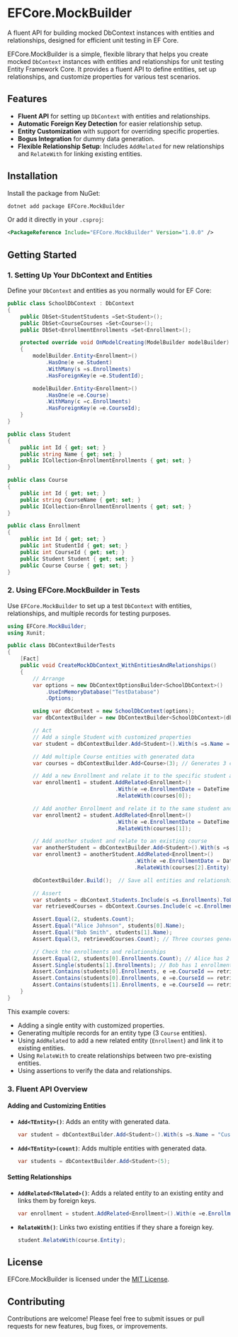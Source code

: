 # EFCore.MockBuilder

A fluent API for building mocked DbContext instances with entities and relationships, designed for efficient unit testing in EF Core.

EFCore.MockBuilder is a simple, flexible library that helps you create mocked `DbContext` instances with entities and relationships for unit testing Entity Framework Core. It provides a fluent API to define entities, set up relationships, and customize properties for various test scenarios.

## Features

- **Fluent API** for setting up `DbContext` with entities and relationships.
- **Automatic Foreign Key Detection** for easier relationship setup.
- **Entity Customization** with support for overriding specific properties.
- **Bogus Integration** for dummy data generation.
- **Flexible Relationship Setup**: Includes `AddRelated` for new relationships and `RelateWith` for linking existing entities.

## Installation

Install the package from NuGet:

```bash
dotnet add package EFCore.MockBuilder
```

Or add it directly in your `.csproj`:

```xml
<PackageReference Include="EFCore.MockBuilder" Version="1.0.0" />
```

## Getting Started

### 1. Setting Up Your DbContext and Entities

Define your `DbContext` and entities as you normally would for EF Core:

```csharp
public class SchoolDbContext : DbContext
{
    public DbSet<StudentStudents =Set<Student>();
    public DbSet<CourseCourses =Set<Course>();
    public DbSet<EnrollmentEnrollments =Set<Enrollment>();

    protected override void OnModelCreating(ModelBuilder modelBuilder)
    {
        modelBuilder.Entity<Enrollment>()
            .HasOne(e =e.Student)
            .WithMany(s =s.Enrollments)
            .HasForeignKey(e =e.StudentId);

        modelBuilder.Entity<Enrollment>()
            .HasOne(e =e.Course)
            .WithMany(c =c.Enrollments)
            .HasForeignKey(e =e.CourseId);
    }
}

public class Student
{
    public int Id { get; set; }
    public string Name { get; set; }
    public ICollection<EnrollmentEnrollments { get; set; }
}

public class Course
{
    public int Id { get; set; }
    public string CourseName { get; set; }
    public ICollection<EnrollmentEnrollments { get; set; }
}

public class Enrollment
{
    public int Id { get; set; }
    public int StudentId { get; set; }
    public int CourseId { get; set; }
    public Student Student { get; set; }
    public Course Course { get; set; }
}
```

### 2. Using EFCore.MockBuilder in Tests

Use `EFCore.MockBuilder` to set up a test `DbContext` with entities, relationships, and multiple records for testing purposes.

```csharp
using EFCore.MockBuilder;
using Xunit;

public class DbContextBuilderTests
{
    [Fact]
    public void CreateMockDbContext_WithEntitiesAndRelationships()
    {
        // Arrange
        var options = new DbContextOptionsBuilder<SchoolDbContext>()
            .UseInMemoryDatabase("TestDatabase")
            .Options;

        using var dbContext = new SchoolDbContext(options);
        var dbContextBuilder = new DbContextBuilder<SchoolDbContext>(dbContext);

        // Act
        // Add a single Student with customized properties
        var student = dbContextBuilder.Add<Student>().With(s =s.Name = "Alice Johnson");

        // Add multiple Course entities with generated data
        var courses = dbContextBuilder.Add<Course>(3); // Generates 3 courses

        // Add a new Enrollment and relate it to the specific student and first course
        var enrollment1 = student.AddRelated<Enrollment>()
                                  .With(e =e.EnrollmentDate = DateTime.Today)
                                  .RelateWith(courses[0]);

        // Add another Enrollment and relate it to the same student and second course
        var enrollment2 = student.AddRelated<Enrollment>()
                                  .With(e =e.EnrollmentDate = DateTime.Today.AddDays(-30))
                                  .RelateWith(courses[1]);

        // Add another student and relate to an existing course
        var anotherStudent = dbContextBuilder.Add<Student>().With(s =s.Name = "Bob Smith");
        var enrollment3 = anotherStudent.AddRelated<Enrollment>()
                                        .With(e =e.EnrollmentDate = DateTime.Today.AddDays(-10))
                                        .RelateWith(courses[2].Entity);

        dbContextBuilder.Build();  // Save all entities and relationships

        // Assert
        var students = dbContext.Students.Include(s =s.Enrollments).ToList();
        var retrievedCourses = dbContext.Courses.Include(c =c.Enrollments).ToList();

        Assert.Equal(2, students.Count);
        Assert.Equal("Alice Johnson", students[0].Name);
        Assert.Equal("Bob Smith", students[1].Name);
        Assert.Equal(3, retrievedCourses.Count); // Three courses generated

        // Check the enrollments and relationships
        Assert.Equal(2, students[0].Enrollments.Count); // Alice has 2 enrollments
        Assert.Single(students[1].Enrollments); // Bob has 1 enrollment
        Assert.Contains(students[0].Enrollments, e =e.CourseId == retrievedCourses[0].Id);
        Assert.Contains(students[0].Enrollments, e =e.CourseId == retrievedCourses[1].Id);
        Assert.Contains(students[1].Enrollments, e =e.CourseId == retrievedCourses[2].Id);
    }
}
```

This example covers:
- Adding a single entity with customized properties.
- Generating multiple records for an entity type (3 `Course` entities).
- Using `AddRelated` to add a new related entity (`Enrollment`) and link it to existing entities.
- Using `RelateWith` to create relationships between two pre-existing entities.
- Using assertions to verify the data and relationships.

### 3. Fluent API Overview

#### Adding and Customizing Entities

- **`Add<TEntity>()`**: Adds an entity with generated data.
  ```csharp
  var student = dbContextBuilder.Add<Student>().With(s =s.Name = "Custom Name");
  ```

- **`Add<TEntity>(count)`**: Adds multiple entities with generated data.
  ```csharp
  var students = dbContextBuilder.Add<Student>(5);
  ```

#### Setting Relationships

- **`AddRelated<TRelated>()`**: Adds a related entity to an existing entity and links them by foreign keys.
  ```csharp
  var enrollment = student.AddRelated<Enrollment>().With(e =e.EnrollmentDate = DateTime.Today);
  ```

- **`RelateWith()`**: Links two existing entities if they share a foreign key.
  ```csharp
  student.RelateWith(course.Entity);
  ```

## License

EFCore.MockBuilder is licensed under the [MIT License](LICENSE).

## Contributing

Contributions are welcome! Please feel free to submit issues or pull requests for new features, bug fixes, or improvements.
